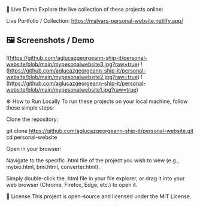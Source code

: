 🚀 Live Demo
Explore the live collection of these projects online:

Live Portfolio / Collection: https://malvars-personal-website.netlify.app/

## 🖼️ Screenshots / Demo
<!-- Dito natin ilalagay ang lahat ng screenshots -->

!(https://github.com/aglucazgeorgeann-ship-it/personal-website/blob/main/mypesonalwebsite3.jpg?raw=true)
!(https://github.com/aglucazgeorgeann-ship-it/personal-website/blob/main/mypesonalwebsite2.jpg?raw=true)
!(https://github.com/aglucazgeorgeann-ship-it/personal-website/blob/main/mypesonalwebsite1.jpg?raw=true)

⚙️ How to Run Locally
To run these projects on your local machine, follow these simple steps:

Clone the repository:

git clone https://github.com/aglucazgeorgeann-ship-it/personal-website.git
cd personal-website

Open in your browser:

Navigate to the specific .html file of the project you wish to view (e.g., mybio.html, bmi.html, converter.html).

Simply double-click the .html file in your file explorer, or drag it into your web browser (Chrome, Firefox, Edge, etc.) to open it.

📄 License
This project is open-source and licensed under the MIT License.
